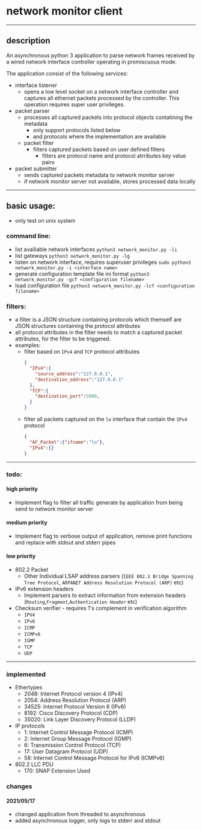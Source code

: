 # network monitor client

---

## description

  An asynchronous python 3 application to parse network frames received by a wired network interface controller operating in promiscuous mode.

  The application consist of the following services:
  - interface listener
    - opens a low level socket on a network interface controller and captures all ethernet packets processed by the controller. This operation requires super user privileges. 
  - packet parser
    - processes all captured packets into protocol objects contatining the metadata
      - only support protocols listed below
      - and protocols where the implementation are available
    - packet filter
      - filters captured packets based on user defined filters
        - filters are protocol name and protocol atrributes key value pairs
  - packet submitter
    - sends captured packets metadata to network monitor server
    - if network monitor server not available, stores processed data locally 

---

## basic usage:

- only test on unix system

### command line:
  - list availiable network interfaces
  `python3 network_monitor.py -li` 
  - list gateways
  `python3 network_monitor.py -lg`
  - listen on network interface, requires superuser privileges
  `sudo python3 network_monitor.py -i <interface name> `
  - generate configuration template file ini format
  `python3 network_monitor.py -gcf <configuration filename>`
  - load configuration file
  `python3 network_monitor.py -lcf <configuration filename>`

### filters:
  - a filter is a JSON structure containing protocols which themself are JSON structures containing the protocol attributes
  - all protocol attributes in the filter needs to match a captured packet attributes, for the filter to be triggered.
  - examples:
    - filter based on `IPv4` and `TCP` protocol attributes 
      ```json 
      {
        "IPv4":{
          "source_address":"127.0.0.1",
          "destination_address":"127.0.0.1"
        },
        "TCP":{
          "destination_port":5000,
        }
      }
      ```
    - filter all packets captured on the `lo` interface that contain the `IPv4` protocol
      ```json 
      {
        "AF_Packet":{"ifname":"lo"},
        "IPv4":{}
      }
      ```
  
---

### todo:


#### high priority
  - Implement flag to filter all traffic generate by application from being send to network monitor server


#### medium priority
  - Implement flag to verbose output of application, remove print functions and replace with stdout and stderr pipes
  
#### low priority
  - 802.2 Packet
    - Other Individual LSAP address parsers (`IEEE 802.1 Bridge Spanning Tree Protocol`, `ARPANET Address Resolution Protocol (ARP)` etc)
  - IPv6 extension headers
    - Implement parsers to extract information from extension headers (`Routing`,`Fragment`,`Authentication Header` etc) 
  - Checksum verifier - requires 1's complement in verification algorithm
    - `IPV4`
    - `IPv6`
    - `ICMP`
    - `ICMPv6`
    - `IGMP`
    - `TCP`
    - `UDP`

---

### implemented
  
  - Ethertypes
    - 2048: Internet Protocol version 4 (IPv4)
    - 2054: Address Resolution Protocol (ARP)
  	- 34525: Internet Protocol Version 6 (IPv6)
  	- 8192: Cisco Discovery Protocol (CDP)
  	- 35020: Link Layer Discovery Protocol (LLDP)
  - IP protocols
    - 1: Internet Control Message Protocol (ICMP)
  	- 2: Internet Group Message Protocol (IGMP)
  	- 6: Transmission Control Protocol (TCP)
  	- 17: User Datagram Protocol (UDP)
  	- 58: Internet Control Message Protocol for IPv6 (ICMPv6)
  - 802.2 LLC PDU
  	- 170: SNAP Extension Used
	   
### changes

#### 2021/05/17
- changed application from threaded to asynchronous
- added asynchronous logger, only logs to stderr and stdout